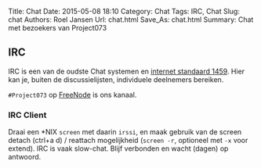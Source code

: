 Title: Chat
Date: 2015-05-08 18:10
Category: Chat
Tags: IRC, Chat
Slug: chat
Authors: Roel Jansen
Url: chat.html
Save_As: chat.html
Summary: Chat met bezoekers van Project073

## IRC

IRC is een van de oudste Chat systemen en [internet standaard 1459](https://tools.ietf.org/html/rfc1459).
   Hier kan je, buiten de discussielijsten, individuele deelnemers bereiken.

`#Project073` op [FreeNode](http://freenode.net) is ons kanaal.

### IRC Client

Draai een *NIX `screen` met daarin `irssi`, en maak gebruik van de
   screen detach (ctrl+a d) / reattach mogelijkheid (`screen -r`, optioneel
   met `-x` voor extend). IRC is vaak slow-chat. Blijf verbonden en wacht (dagen) op antwoord.

